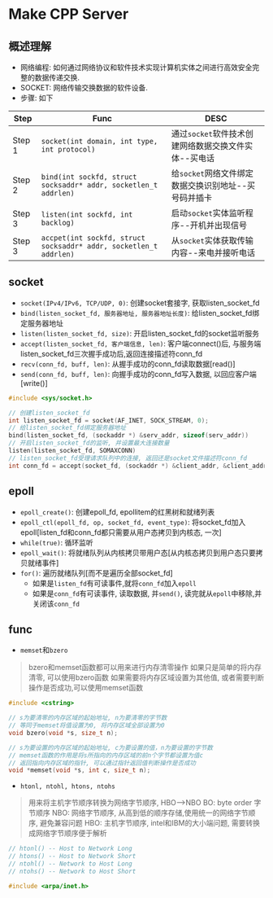 # Make CPP Server

## 概述理解

- 网络编程: 如何通过网络协议和软件技术实现计算机实体之间进行高效安全完整的数据传递交换.
- SOCKET: 网络传输交换数据的软件设备.
- 步骤: 如下

| Step   | Func                                                            | DESC                       |
|--------|-----------------------------------------------------------------|----------------------------|
| Step 1 | `socket(int domain, int type, int protocol)`                    | 通过`socket`软件技术创建网络数据交换文件实体--买电话|
| Step 2 | `bind(int sockfd, struct socksaddr* addr, socketlen_t addrlen)` | 给`socket`网络文件绑定数据交换识别地址--买号码并插卡|
| Step 3 | `listen(int sockfd, int backlog)`                               | 启动`socket`实体监听程序--开机并出现信号  |
| Step 3 | `accpet(int sockfd, struct socksaddr* addr, socketlen_t addrlen)`| 从`socket`实体获取传输内容--来电并接听电话 |

## socket

- `socket(IPv4/IPv6, TCP/UDP, 0)`: 创建socket套接字, 获取listen_socket_fd
- `bind(listen_socket_fd, 服务器地址, 服务器地址长度)`: 给listen_socket_fd绑定服务器地址
- `listen(listen_socket_fd, size)`: 开启listen_socket_fd的socket监听服务
- `accept(listen_socket_fd, 客户端信息, len)`: 客户端connect()后, 与服务端listen_socket_fd三次握手成功后,返回连接描述符conn_fd
- `recv(conn_fd, buff, len)`: 从握手成功的conn_fd读取数据[read()]
- `send(conn_fd, buff, len)`: 向握手成功的conn_fd写入数据, 以回应客户端[write()]

```c
#include <sys/socket.h>

// 创建listen_socket_fd
int listen_socket_fd = socket(AF_INET, SOCK_STREAM, 0);
// 给listen_socket_fd绑定服务器地址
bind(listen_socket_fd, (sockaddr *) &serv_addr, sizeof(serv_addr))
// 开启listen_socket_fd的监听, 并设置最大连接数量
listen(listen_socket_fd, SOMAXCONN)
// listen_socket_fd受理请求队列中的连接, 返回还是socket文件描述符conn_fd
int conn_fd = accept(socket_fd, (sockaddr *) &client_addr, &client_addr_len);
```

## epoll

- `epoll_create()`: 创建epoll_fd, epollitem的红黑树和就绪列表
- `epoll_ctl(epoll_fd, op, socket_fd, event_type)`: 将socket_fd加入epoll[listen_fd和conn_fd都只需要从用户态拷贝到内核态, 一次]
- `while(true)`: 循环监听
- `epoll_wait()`: 将就绪队列从内核拷贝带用户态[从内核态拷贝到用户态只要拷贝就绪事件]
- `for()`: 遍历就绪队列[而不是遍历全部socket_fd]
  - 如果是`listen_fd`有可读事件,就将`conn_fd`加入`epoll`
  - 如果是`conn_fd`有可读事件, 读取数据, 并`send()`, 读完就从`epoll`中移除,并关闭该`conn_fd`

## func

- `memset`和`bzero`

> bzero和memset函数都可以用来进行内存清零操作
> 如果只是简单的将内存清零, 可以使用bzero函数
> 如果需要将内存区域设置为其他值, 或者需要判断操作是否成功,可以使用memset函数

```c
#include <cstring>

// s为要清零的内存区域的起始地址, n为要清零的字节数
// 等同于memset将值设置为0, 将内存区域全部设置为0
void bzero(void *s, size_t n);

// s为要设置的内存区域的起始地址, c为要设置的值，n为要设置的字节数
// memset函数的作用是将s所指向的内存区域的前n个字节都设置为值c
// 返回指向内存区域的指针, 可以通过指针返回值判断操作是否成功
void *memset(void *s, int c, size_t n);
```

- `htonl, ntohl, htons, ntohs`

> 用来将主机字节顺序转换为网络字节顺序, HBO-->NBO
> BO: byte order 字节顺序
> NBO: 网络字节顺序, 从高到低的顺序存储,使用统一的网络字节顺序, 避免兼容问题
> HBO: 主机字节顺序, intel和IBM的大小端问题, 需要转换成网络字节顺序便于解析

```c
// htonl() -- Host to Network Long
// htons() -- Host to Network Short
// ntohl() -- Network to Host Long
// ntohs() -- Network to Host Short

#include <arpa/inet.h>
```